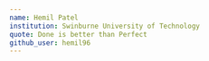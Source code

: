 ```yaml
---
name: Hemil Patel 
institution: Swinburne University of Technology
quote: Done is better than Perfect
github_user: hemil96
---
```

